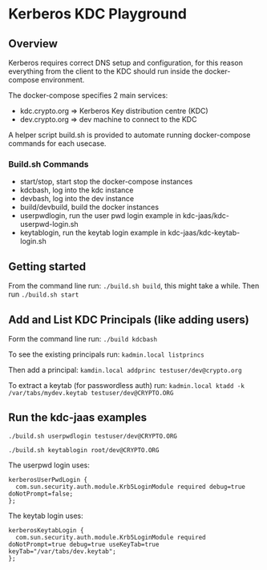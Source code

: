 # Kerberos KDC Playground


## Overview


Kerberos requires correct DNS setup and configuration, for this reason everything from the client to the KDC should run inside
the docker-compose environment.

The docker-compose specifies 2 main services:

* kdc.crypto.org => Kerberos Key distribution centre (KDC)
* dev.crypto.org => dev machine to connect to the KDC

A helper script build.sh is provided to automate running docker-compose commands for each usecase.

### Build.sh Commands

* start/stop, start stop the docker-compose instances
* kdcbash, log into the kdc instance
* devbash, log into the dev instance
* build/devbuild, build the docker instances
* userpwdlogin, run the user pwd login example in kdc-jaas/kdc-userpwd-login.sh
* keytablogin, run the keytab login example in kdc-jaas/kdc-keytab-login.sh


## Getting started

From the command line run: ```./build.sh build```, this might take a while.
Then run ```./build.sh start```


## Add and List KDC Principals (like adding users)

Form the command line run:
```./build kdcbash```

To see the existing principals run:
```kadmin.local listprincs```

Then add a principal:
```kamdin.local addprinc testuser/dev@crypto.org```

To extract a keytab (for passwordless auth) run:
```kadmin.local ktadd -k /var/tabs/mydev.keytab testuser/dev@CRYPTO.ORG```

## Run the kdc-jaas examples

```./build.sh userpwdlogin testuser/dev@CRYPTO.ORG```

```./build.sh keytablogin root/dev@CRYPTO.ORG```

The userpwd login uses:

```
kerberosUserPwdLogin {
  com.sun.security.auth.module.Krb5LoginModule required debug=true doNotPrompt=false;
};
```

The keytab login uses:

```
kerberosKeytabLogin {
  com.sun.security.auth.module.Krb5LoginModule required doNotPrompt=true debug=true useKeyTab=true keyTab="/var/tabs/dev.keytab";
};
```
